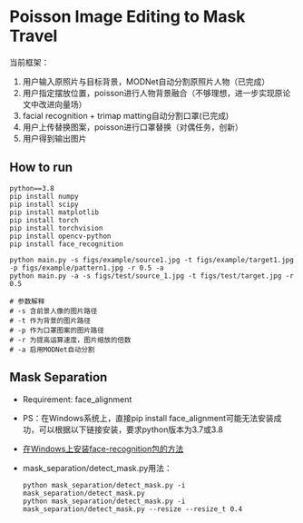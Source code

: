 # Poisson Image Editing to Mask Travel

当前框架：

1. 用户输入原照片与目标背景，MODNet自动分割原照片人物（已完成）
2. 用户指定摆放位置，poisson进行人物背景融合（不够理想，进一步实现原论文中改进向量场）
3. facial recognition + trimap matting自动分割口罩(已完成)
4. 用户上传替换图案，poisson进行口罩替换（对偶任务，创新）
5. 用户得到输出图片

## How to run

```shell
python==3.8
pip install numpy
pip install scipy
pip install matplotlib
pip install torch
pip install torchvision
pip install opencv-python
pip install face_recognition
```

```shell
python main.py -s figs/example/source1.jpg -t figs/example/target1.jpg -p figs/example/pattern1.jpg -r 0.5 -a
python main.py -a -s figs/test/source_1.jpg -t figs/test/target.jpg -r 0.5

# 参数解释
# -s 含前景人像的图片路径
# -t 作为背景的图片路径
# -p 作为口罩图案的图片路径
# -r 为提高运算速度，图片缩放的倍数
# -a 启用MODNet自动分割
```

## Mask Separation

- Requirement: face_alignment
- PS：在Windows系统上，直接pip install face_alignment可能无法安装成功，可以根据以下链接安装，要求python版本为3.7或3.8
- [在Windows上安装face-recognition包的方法](https://www.geeksforgeeks.org/how-to-install-face-recognition-in-python-on-windows/)
- mask_separation/detect_mask.py用法：

  ```shell
  python mask_separation/detect_mask.py -i mask_separation/detect_mask.py
  python mask_separation/detect_mask.py -i mask_separation/detect_mask.py --resize --resize_t 0.4
  ```
